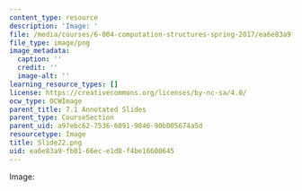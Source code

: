 ```yaml
---
content_type: resource
description: 'Image: '
file: /media/courses/6-004-computation-structures-spring-2017/ea6e83a9fb0166ece1d8f4be16600645_Slide22.png
file_type: image/png
image_metadata:
  caption: ''
  credit: ''
  image-alt: ''
learning_resource_types: []
license: https://creativecommons.org/licenses/by-nc-sa/4.0/
ocw_type: OCWImage
parent_title: 7.1 Annotated Slides
parent_type: CourseSection
parent_uid: a97ebc62-7536-6091-9846-90b005674a5d
resourcetype: Image
title: Slide22.png
uid: ea6e83a9-fb01-66ec-e1d8-f4be16600645
---
```

Image: 